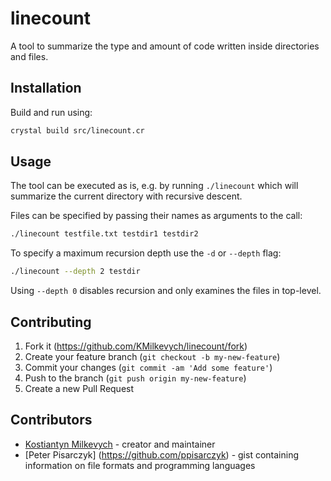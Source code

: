 # linecount

A tool to summarize the type and amount of code written inside directories and files.

## Installation

Build and run using:
``` sh
crystal build src/linecount.cr
```

## Usage

The tool can be executed as is, e.g. by running `./linecount` which will summarize the current directory with recursive descent.

Files can be specified by passing their names as arguments to the call:
``` sh
./linecount testfile.txt testdir1 testdir2
```

To specify a maximum recursion depth use the `-d` or `--depth` flag:
``` sh
./linecount --depth 2 testdir
```
Using `--depth 0` disables recursion and only examines the files in top-level.

## Contributing

1. Fork it (<https://github.com/KMilkevych/linecount/fork>)
2. Create your feature branch (`git checkout -b my-new-feature`)
3. Commit your changes (`git commit -am 'Add some feature'`)
4. Push to the branch (`git push origin my-new-feature`)
5. Create a new Pull Request

## Contributors

- [Kostiantyn Milkevych](https://github.com/KMilkevych) - creator and maintainer
- [Peter Pisarczyk] (https://github.com/ppisarczyk) - gist containing information on file formats and programming languages
